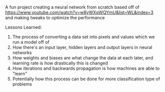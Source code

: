 A fun project creating a neural network from scratch based off of https://www.youtube.com/watch?v=w8yWXqWQYmU&list=WL&index=3 and making tweaks to optimize the performance

Lessons Learned:
1. The process of converting a data set into pixels and values which we run a model off of
2. How there's an input layer, hidden layers and output layers in neural networks
3. How weights and biases are what change the data at each later, and learning rate is how drastically this is changed
4. How iterations and backwards propagation is how machines are able to "learn"
5. Potentially how this process can be done for more classification type of problems